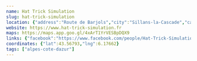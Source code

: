```yaml
---
name: Hat Trick Simulation
slug: hat-trick-simulation
location: {"address":"Route de Barjols","city":"Sillans-la-Cascade","cap":83690}
website: https://www.hat-trick-simulation.fr
maps: https://maps.app.goo.gl/4xArT1YrVESBpDQX9
links: {"facebook":"https://www.facebook.com/people/Hat-Trick-Simulation/100089550361700/","instagram":"https://instagram.com/hat_trick_sim","youtube":"https://www.youtube.com/channel/UCc0VAPO3N_ZXBDvgKGznfdw"}
coordinates: {"lat":43.56793,"lng":6.17662}
tags: ["alpes-cote-dazur"]
---
```

